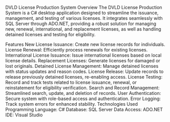 DVLD License Production System
Overview
The DVLD License Production System is a C# desktop application designed to streamline the issuance, management, and testing of various licenses. It integrates seamlessly with SQL Server through ADO.NET, providing a robust solution for managing new, renewal, international, and replacement licenses, as well as handling detained licenses and testing for eligibility.

Features
New License Issuance: Create new license records for individuals.
License Renewal: Efficiently process renewals for existing licenses.
International License Issuance: Issue international licenses based on local license details.
Replacement Licenses: Generate licenses for damaged or lost originals.
Detained License Management: Manage detained licenses with status updates and reason codes.
License Release: Update records to release previously detained licenses, re-enabling access.
License Testing: Record and track tests related to license issuance, renewal, or reinstatement for eligibility verification.
Search and Record Management: Streamlined search, update, and deletion of records.
User Authentication: Secure system with role-based access and authentication.
Error Logging: Track system errors for enhanced stability.
Technologies Used
Programming Language: C#
Database: SQL Server
Data Access: ADO.NET
IDE: Visual Studio
